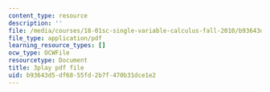 ```yaml
---
content_type: resource
description: ''
file: /media/courses/18-01sc-single-variable-calculus-fall-2010/b93643d5df6855fd2b7f470b31dce1e2_CXKoCMVqM9s.pdf
file_type: application/pdf
learning_resource_types: []
ocw_type: OCWFile
resourcetype: Document
title: 3play pdf file
uid: b93643d5-df68-55fd-2b7f-470b31dce1e2
---
```

